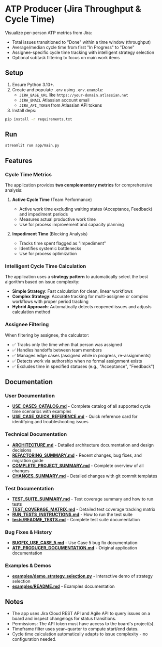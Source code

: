 # ATP Producer (Jira Throughput & Cycle Time)

Visualize per-person ATP metrics from Jira:
- Total issues transitioned to "Done" within a time window (throughput)
- Average/median cycle time from first "In Progress" to "Done"
- Assignee-specific cycle time tracking with intelligent strategy selection
- Optional subtask filtering to focus on main work items

## Setup

1. Ensure Python 3.10+.
2. Create and populate `.env` using `.env.example`:
   - `JIRA_BASE_URL` like `https://your-domain.atlassian.net`
   - `JIRA_EMAIL` Atlassian account email
   - `JIRA_API_TOKEN` from Atlassian API tokens
3. Install deps:
```bash
pip install -r requirements.txt
```

## Run
```bash
streamlit run app/main.py
```

## Features

### Cycle Time Metrics
The application provides **two complementary metrics** for comprehensive analysis:

1. **Active Cycle Time** (Team Performance)
   - Active work time excluding waiting states (Acceptance, Feedback) and impediment periods
   - Measures actual productive work time
   - Use for process improvement and capacity planning

2. **Impediment Time** (Blocking Analysis)
   - Tracks time spent flagged as "Impediment"
   - Identifies systemic bottlenecks
   - Use for process optimization

### Intelligent Cycle Time Calculation
The application uses a **strategy pattern** to automatically select the best algorithm based on issue complexity:

- **Simple Strategy**: Fast calculation for clean, linear workflows
- **Complex Strategy**: Accurate tracking for multi-assignee or complex workflows with proper period tracking
- **Hybrid Approach**: Automatically detects reopened issues and adjusts calculation method

### Assignee Filtering
When filtering by assignee, the calculator:
- ✅ Tracks only the time when that person was assigned
- ✅ Handles handoffs between team members
- ✅ Manages edge cases (assigned while in progress, re-assignments)
- ✅ Detects work via authorship when no formal assignment exists
- ✅ Excludes time in specified statuses (e.g., "Acceptance", "Feedback")

## Documentation

### User Documentation
- **[USE_CASES_CATALOG.md](docs/USE_CASES_CATALOG.md)** - Complete catalog of all supported cycle time scenarios with examples
- **[USE_CASE_QUICK_REFERENCE.md](docs/USE_CASE_QUICK_REFERENCE.md)** - Quick reference card for identifying and troubleshooting issues

### Technical Documentation
- **[ARCHITECTURE.md](docs/ARCHITECTURE.md)** - Detailed architecture documentation and design decisions
- **[REFACTORING_SUMMARY.md](docs/REFACTORING_SUMMARY.md)** - Recent changes, bug fixes, and migration guide
- **[COMPLETE_PROJECT_SUMMARY.md](docs/COMPLETE_PROJECT_SUMMARY.md)** - Complete overview of all changes
- **[CHANGES_SUMMARY.md](docs/CHANGES_SUMMARY.md)** - Detailed changes with git commit templates

### Test Documentation
- **[TEST_SUITE_SUMMARY.md](docs/TEST_SUITE_SUMMARY.md)** - Test coverage summary and how to run tests
- **[TEST_COVERAGE_MATRIX.md](docs/TEST_COVERAGE_MATRIX.md)** - Detailed test coverage tracking matrix
- **[RUN_TESTS_INSTRUCTIONS.md](docs/RUN_TESTS_INSTRUCTIONS.md)** - How to run the test suite
- **[tests/README_TESTS.md](tests/README_TESTS.md)** - Complete test suite documentation

### Bug Fixes & History
- **[BUGFIX_USE_CASE_5.md](docs/BUGFIX_USE_CASE_5.md)** - Use Case 5 bug fix documentation
- **[ATP_PRODUCER_DOCUMENTATION.md](docs/ATP_PRODUCER_DOCUMENTATION.md)** - Original application documentation

### Examples & Demos
- **[examples/demo_strategy_selection.py](examples/demo_strategy_selection.py)** - Interactive demo of strategy selection
- **[examples/README.md](examples/README.md)** - Examples documentation

## Notes
- The app uses Jira Cloud REST API and Agile API to query issues on a board and inspect changelogs for status transitions.
- Permissions: The API token must have access to the board's project(s).
- Timeframe filter uses year+quarter to compute start/end dates.
- Cycle time calculation automatically adapts to issue complexity - no configuration needed.
